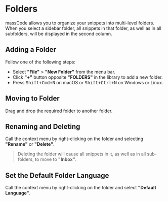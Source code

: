 # Folders

massCode allows you to organize your snippets into multi-level folders. When you select a sidebar folder, all snippets in that folder, as well as in all subfolders, will be displayed in the second column.

## Adding a Folder

Follow one of the following steps:

- Select **"File"** > **"New Folder"** from the menu bar.
- Click **"+"** button opposite **"FOLDERS"** in the library to add a new folder.
- Press <kbd>Shift+Cmd+N</kbd> on macOS or <kbd>Shift+Ctrl+N</kbd> on Windows or Linux.

## Moving to Folder

Drag and drop the required folder to another folder.

## Renaming and Deleting

Call the context menu by right-clicking on the folder and selecting **"Rename"** or **"Delete"**.

> Deleting the folder will cause all snippets in it, as well as in all sub-folders, to move to **"Inbox"**.

## Set the Default Folder Language

Call the context menu by right-clicking on the folder and select **"Default Language"**.